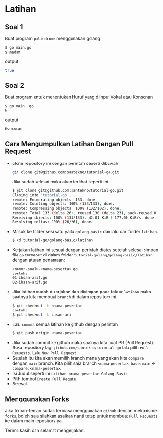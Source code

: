 # Latihan

## Soal 1
Buat program `polindrome` menggunakan golang
```bash
$ go main.go 
$ madam
```
output
```bash
true
```

## Soal 2
Buat program untuk menentukan Huruf yang diinput Vokal atau Konsonan
```bash
$ go main .go
h
```
output
```bash
Konsonan
```

## Cara Mengumpulkan Latihan Dengan Pull Request
* clone repository ini dengan perintah seperti dibawah
  ```bash
  git clone git@github.com:santekno/tutorial-go.git
  ```
  Jika sudah selesai maka akan terlihat seperti ini
  ```bash
  $ git clone git@github.com:santekno/tutorial-go.git
  Cloning into 'tutorial-go'...
  remote: Enumerating objects: 133, done.
  remote: Counting objects: 100% (133/133), done.
  remote: Compressing objects: 100% (102/102), done.
  remote: Total 133 (delta 26), reused 130 (delta 23), pack-reused 0
  Receiving objects: 100% (133/133), 42.01 KiB | 177.00 KiB/s, done.
  Resolving deltas: 100% (26/26), done.
  ```
* Masuk ke folder sesi satu yaitu `golang-basic` dan lalu cari folder `latihan`.
  ```bash
  $ cd tutorial-go/golang-basic/latihan
  ```
* Kerjakan latihan ini sesuai dengan perintah diatas setelah selesai simpan file `go` tersebut di dalam folder `tutorial-golang/golang-basic/latihan` dengan aturan penamaan:
  ```bash
  <nomor-soal>-<nama-peserta>.go
  contoh:
  01-ihsan-arif.go
  02-ihsan-arif.go
  ```
* Jika latihan sudah dikerjakan dan disimpan pada folder `latihan` maka saatnya kita membuat `branch` di dalam repository ini.
  ```bash
  $ git checkout -b <nama-peserta>
  contoh: 
  $ git checkout -b ihsan-arif
  ```
* Lalu `commit` semua latihan ke github dengan perintah
  ```bash
  $ git push origin <nama-peserta>
  ```
* Jika sudah commit ke github maka saatnya kita buat PR (Pull Request). Buka repository lagi `github.com/santekno/tutorial-go` lalu pilih `Pull Requests`. Lalu `New Pull Request`.
* Setelah itu kita akan memilih branch mana yang akan kita `compare` dengan `main` branch. Kita pilih saja branch `<nama-peserta>`. `base:main` <- `compare:<nama-peserta>`.
* Isi Judul seperti ini `Latihan <nama-peserta> Golang Basic`
* Pilih tombol `Create Pull Requte`
* Selesai

## Menggunakan Forks
Jika teman-teman sudah terbiasa menggunakan `github` dengan mekanisme `forks`, boleh saja silahkan asalkan nanti tetap untuk membuat `Pull Requests` ke dalam main repository ya.

Terima kasih dan selamat mengerjakan.